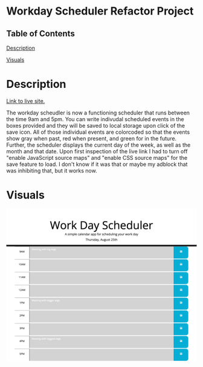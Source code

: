 # Workday Scheduler Refactor Project

## Table of Contents

[Description](#description)

[Visuals](#visuals)

# Description

[Link to live site.](https://nsantander1095.github.io/workday-scheduler-refactor-project/)

The workday scheudler is now a functioning scheduler that runs between the time 9am and 5pm. You can write indivudal scheduled events in the boxes provided and they will be saved to local storage upon click of the save icon. All of those individual events are colorcoded so that the events show gray when past, red when present, and green for in the future. Further, the scheduler displays the current day of the week, as well as the month and that date. Upon first inspection of the live link I had to turn off "enable JavaScript source maps" and "enable CSS source maps" for the save feature to load. I don't know if it was that or maybe my adblock that was inhibiting that, but it works now. 

# Visuals
![Screenshot of live site](./assets/images/workday-project.jpg)